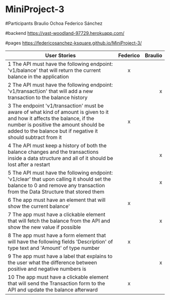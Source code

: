 # MiniProject-3

#Participants 
Braulio Ochoa 
Federico Sánchez

#backend
https://vast-woodland-97729.herokuapp.com/

#pages
https://federicosanchez-ksquare.github.io/MiniProject-3/




| User Stories     | Federico | Braulio |
| ---------------- | :--: | ---: |
| 1 The API must have the following endpoint: 'v1/balance' that will  return the current balance in the application |   x  |      |
| 2 The API must have the following endpoint: 'v1/transact\ion' that will add a new transaction to the balance history |      |  x  |
| 3 The endpoint 'v1/transaction' must be aware of what kind of amount is given to it and how it affects the balance, if the number is positive the amount should be added to the balance but if negative it should subtract from it |  x   |      |
| 4 The API must keep a history of both the balance changes and the transactions inside a data structure and all of it should be lost after a restart |     |     x |
| 5  The API must have the following endpoint: 'v1/clear' that upon calling it should set the balance to 0 and remove any transaction from the Data Structure that stored them|      |   x  |
| 6 The app must have an element that will show the current balance' |  x  |      |
| 7 The app must have a clickable element that will fetch the balance from the API and show the new value if possible |     |   x   |
| 8 The app must have a form element that will have the following fields 'Description' of type text and 'Amount' of type number |   x   |     |
| 9 The app must have a label that explains to the user what the difference between positive and negative numbers is |     |   x   |
| 10  The app must have a clickable element that will send the Transaction form to the API and update the balance afterward |  x   |   |
